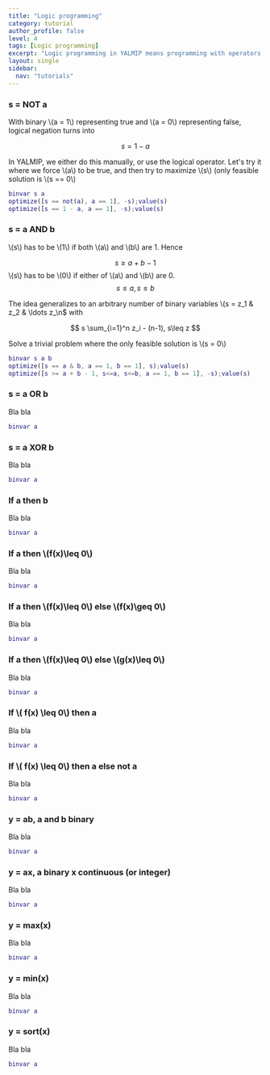 ```yaml
---
title: "Logic programming"
category: tutorial
author_profile: false
level: 4
tags: [Logic programming]
excerpt: "Logic programming in YALMIP means programming with operators such as alldifferent, number of non-zeros, implications and similiar combinatorial objects."
layout: single
sidebar:
  nav: "tutorials"
---
```




### s = NOT a

With binary \\(a = 1\\) representing true and \\(a = 0\\) representing false, logical negation turns into 

$$
s = 1-a
$$

In YALMIP, we either do this manually, or use the logical operator. Let's try it where we force \\(a\\) to be true, and then try to maximize \\(s\\) (only feasible solution is \\(s == 0\\)
````matlab
binvar s a
optimize([s == not(a), a == 1], -s);value(s)
optimize([s == 1 - a, a == 1], -s);value(s)
````

### s = a AND b

\\(s\\) has to be \\(1\\) if both \\(a\\) and \\(b\\) are 1. Hence

$$
s \geq a + b -1 
$$
\\(s\\) has to be \\(0\\) if  either of \\(a\\) and \\(b\\) are 0.
$$
s \leq a, s\leq b
$$

The idea generalizes to an arbitrary number of binary variables \\(s = z_1 \& z_2 \& \ldots z_\n$ with

$$
s \sum_{i=1}^n z_i - (n-1), s\leq z
$$

Solve a trivial problem where the only feasible solution is \\(s = 0\\)
````matlab
binvar s a b
optimize([s == a & b, a == 1, b == 1], s);value(s)
optimize([s >= a + b - 1, s<=a, s<=b, a == 1, b == 1], -s);value(s)
````

### s = a OR b

Bla bla

````matlab
binvar a
````


### s = a XOR b

Bla bla

````matlab
binvar a
````

### If a then b

Bla bla

````matlab
binvar a
````

### If a then  \\(f(x)\leq 0\\)

Bla bla

````matlab
binvar a
````

### If a then  \\(f(x)\leq 0\\) else  \\(f(x)\geq 0\\)

Bla bla

````matlab
binvar a
````

### If a then  \\(f(x)\leq 0\\) else  \\(g(x)\leq 0\\)

Bla bla

````matlab
binvar a
````


### If \\( f(x) \leq 0\\) then a

Bla bla

````matlab
binvar a
````

### If \\( f(x) \leq 0\\) then a else not a

Bla bla

````matlab
binvar a
````

### y = ab, a and b binary

Bla bla

````matlab
binvar a
````

### y = ax, a binary x continuous (or integer)

Bla bla

````matlab
binvar a
````

### y = max(x)

Bla bla

````matlab
binvar a
````

### y = min(x)

Bla bla

````matlab
binvar a
````

### y = sort(x)

Bla bla

````matlab
binvar a
````
